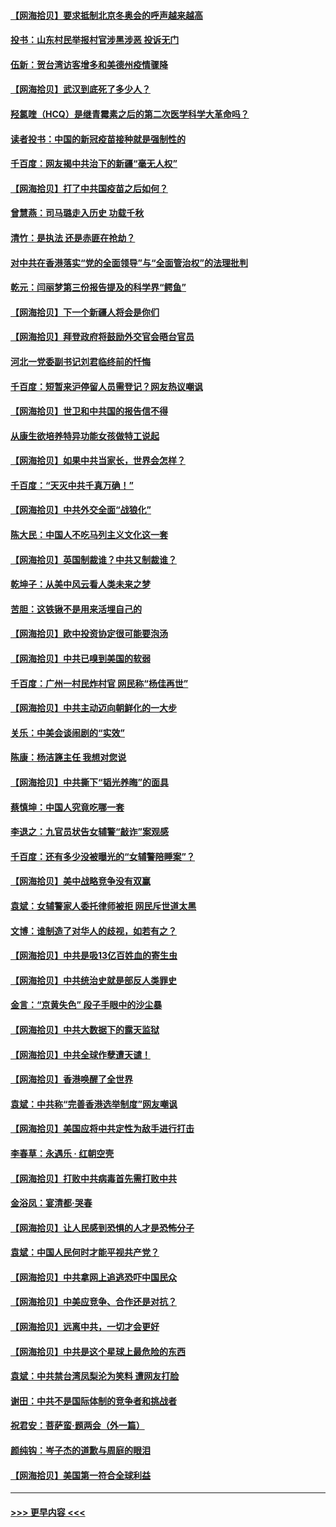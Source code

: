 #### [【网海拾贝】要求抵制北京冬奥会的呼声越来越高](../pages/nsc993/n12868962.md?t=04102051) 
#### [投书：山东村民举报村官涉黑涉恶 投诉无门](../pages/nsc993/n12869726.md?t=04102051) 
#### [伍新：贺台湾访客增多和美德州疫情骤降](../pages/nsc993/n12865651.md?t=04102051) 
#### [【网海拾贝】武汉到底死了多少人？](../pages/nsc993/n12863707.md?t=04102051) 
#### [羟氯喹（HCQ）是继青霉素之后的第二次医学科学大革命吗？](../pages/nsc993/n12638564.md?t=04102051) 
#### [读者投书：中国的新冠疫苗接种就是强制性的](../pages/nsc993/n12859932.md?t=04102051) 
#### [千百度：网友揭中共治下的新疆“毫无人权”](../pages/nsc993/n12858385.md?t=04102051) 
#### [【网海拾贝】打了中共国疫苗之后如何？](../pages/nsc993/n12857866.md?t=04102051) 
#### [曾慧燕：司马璐走入历史 功载千秋](../pages/nsc993/n12856996.md?t=04102051) 
#### [清竹：是执法 还是赤匪在抢劫？](../pages/nsc993/n12856952.md?t=04102051) 
#### [对中共在香港落实“党的全面领导”与“全面管治权”的法理批判](../pages/nsc993/n12856929.md?t=04102051) 
#### [乾元：闫丽梦第三份报告提及的科学界“鳄鱼”](../pages/nsc993/n12855985.md?t=04102051) 
#### [【网海拾贝】下一个新疆人将会是你们](../pages/nsc993/n12855864.md?t=04102051) 
#### [【网海拾贝】拜登政府将鼓励外交官会晤台官员](../pages/nsc993/n12853615.md?t=04102051) 
#### [河北一党委副书记刘君临终前的忏悔](../pages/nsc993/n12849420.md?t=04102051) 
#### [千百度：短暂来沪停留人员需登记？网友热议嘲讽](../pages/nsc993/n12853497.md?t=04102051) 
#### [【网海拾贝】世卫和中共国的报告信不得](../pages/nsc993/n12850902.md?t=04102051) 
#### [从康生欲培养特异功能女孩做特工说起](../pages/nsc993/n12849289.md?t=04102051) 
#### [【网海拾贝】如果中共当家长，世界会怎样？](../pages/nsc993/n12848436.md?t=04102051) 
#### [千百度：“天灭中共千真万确！”](../pages/nsc993/n12845659.md?t=04102051) 
#### [【网海拾贝】中共外交全面“战狼化”](../pages/nsc993/n12845607.md?t=04102051) 
#### [陈大民：中国人不吃马列主义文化这一套](../pages/nsc993/n12842496.md?t=04102051) 
#### [【网海拾贝】英国制裁谁？中共又制裁谁？](../pages/nsc993/n12840909.md?t=04102051) 
#### [乾坤子：从美中风云看人类未来之梦](../pages/nsc993/n12840590.md?t=04102051) 
#### [苦胆：这铁锹不是用来活埋自己的](../pages/nsc993/n12839512.md?t=04102051) 
#### [【网海拾贝】欧中投资协定很可能要泡汤](../pages/nsc993/n12835122.md?t=04102051) 
#### [【网海拾贝】中共已嗅到美国的软弱](../pages/nsc993/n12832411.md?t=04102051) 
#### [千百度：广州一村民炸村官 网民称“杨佳再世”](../pages/nsc993/n12832380.md?t=04102051) 
#### [【网海拾贝】中共主动迈向朝鲜化的一大步](../pages/nsc993/n12829887.md?t=04102051) 
#### [关乐：中美会谈闹剧的“实效”](../pages/nsc993/n12826698.md?t=04102051) 
#### [陈康：杨洁篪主任  我想对您说](../pages/nsc993/n12826609.md?t=04102051) 
#### [【网海拾贝】中共撕下“韬光养晦”的面具](../pages/nsc993/n12826459.md?t=04102051) 
#### [蔡慎坤：中国人究竟吃哪一套](../pages/nsc993/n12826010.md?t=04102051) 
#### [李退之：九官员状告女辅警“敲诈”案观感](../pages/nsc993/n12823984.md?t=04102051) 
#### [千百度：还有多少没被曝光的“女辅警陪睡案”？](../pages/nsc993/n12822136.md?t=04102051) 
#### [【网海拾贝】美中战略竞争没有双赢](../pages/nsc993/n12822105.md?t=04102051) 
#### [袁斌：女辅警家人委托律师被拒 网民斥世道太黑](../pages/nsc993/n12822004.md?t=04102051) 
#### [文博：谁制造了对华人的歧视，如若有之？](../pages/nsc993/n12821635.md?t=04102051) 
#### [【网海拾贝】中共是吸13亿百姓血的寄生虫](../pages/nsc993/n12819191.md?t=04102051) 
#### [【网海拾贝】中共统治史就是部反人类罪史](../pages/nsc993/n12816738.md?t=04102051) 
#### [金言：“京黄失色” 段子手眼中的沙尘暴](../pages/nsc993/n12815700.md?t=04102051) 
#### [【网海拾贝】中共大数据下的露天监狱](../pages/nsc993/n12811075.md?t=04102051) 
#### [【网海拾贝】中共全球作孽遭天谴！](../pages/nsc993/n12810258.md?t=04102051) 
#### [【网海拾贝】香港唤醒了全世界](../pages/nsc993/n12809100.md?t=04102051) 
#### [袁斌：中共称“完善香港选举制度”网友嘲讽](../pages/nsc993/n12808994.md?t=04102051) 
#### [【网海拾贝】美国应将中共定性为敌手进行打击](../pages/nsc993/n12806870.md?t=04102051) 
#### [李春草：永遇乐 · 红朝空壳](../pages/nsc993/n12805365.md?t=04102051) 
#### [【网海拾贝】打败中共病毒首先需打败中共](../pages/nsc993/n12803930.md?t=04102051) 
#### [金浴凤：宴清都‧哭春](../pages/nsc993/n12801601.md?t=04102051) 
#### [【网海拾贝】让人民感到恐惧的人才是恐怖分子](../pages/nsc993/n12799347.md?t=04102051) 
#### [袁斌：中国人民何时才能平视共产党？](../pages/nsc993/n12799306.md?t=04102051) 
#### [【网海拾贝】中共拿网上追逃恐吓中国民众](../pages/nsc993/n12796905.md?t=04102051) 
#### [【网海拾贝】中美应竞争、合作还是对抗？](../pages/nsc993/n12794675.md?t=04102051) 
#### [【网海拾贝】远离中共，一切才会更好](../pages/nsc993/n12793572.md?t=04102051) 
#### [【网海拾贝】中共是这个星球上最危险的东西](../pages/nsc993/n12791400.md?t=04102051) 
#### [袁斌：中共禁台湾凤梨沦为笑料 遭网友打脸](../pages/nsc993/n12791335.md?t=04102051) 
#### [谢田：中共不是国际体制的竞争者和挑战者](../pages/nsc993/n12791212.md?t=04102051) 
#### [祝君安：菩萨蛮·题两会（外一篇）](../pages/nsc993/n12786801.md?t=04102051) 
#### [颜纯钩：岑子杰的道歉与周庭的眼泪](../pages/nsc993/n12786775.md?t=04102051) 
#### [【网海拾贝】美国第一符合全球利益](../pages/nsc993/n12786666.md?t=04102051) 

----
#### [ >>> 更早内容 <<< ](../indexes/nsc993-earlier.md)
